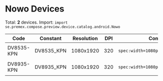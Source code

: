# Nowo Devices

Total: **2** devices. Import: `import se.premex.compose.preview.device.catalog.android.Nowo`

| Code | Constant | Resolution | DPI | Compose Spec | Preview Usage |
|------|----------|------------|-----|-------------|---------------|
| DV8535-KPN | DV8535_KPN | 1080x1920 | 320 | `spec:width=1080px,height=1920px,dpi=320` | `@Preview(device = Nowo.DV8535_KPN)` |
| DV8935-KPN | DV8935_KPN | 1080x1920 | 320 | `spec:width=1080px,height=1920px,dpi=320` | `@Preview(device = Nowo.DV8935_KPN)` |

<!-- Generated automatically. Do not edit manually. -->

